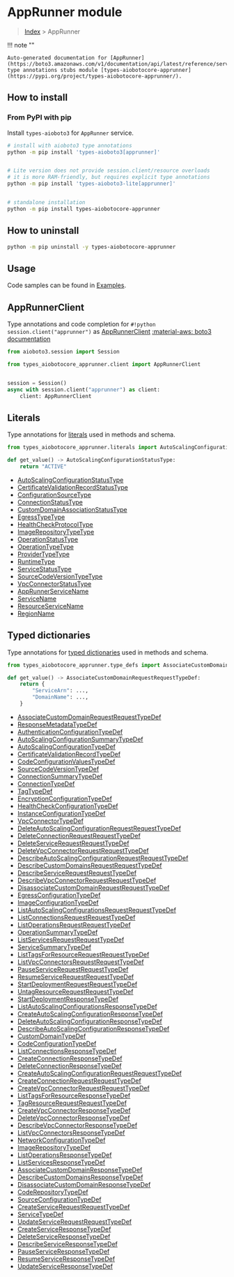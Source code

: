 # AppRunner module

> [Index](../README.md) > AppRunner


!!! note ""

    Auto-generated documentation for [AppRunner](https://boto3.amazonaws.com/v1/documentation/api/latest/reference/services/apprunner.html#AppRunner)
    type annotations stubs module [types-aiobotocore-apprunner](https://pypi.org/project/types-aiobotocore-apprunner/).

## How to install



### From PyPI with pip

Install `types-aioboto3` for `AppRunner` service.

```bash
# install with aioboto3 type annotations
python -m pip install 'types-aioboto3[apprunner]'


# Lite version does not provide session.client/resource overloads
# it is more RAM-friendly, but requires explicit type annotations
python -m pip install 'types-aioboto3-lite[apprunner]'


# standalone installation
python -m pip install types-aiobotocore-apprunner
```



## How to uninstall

```bash
python -m pip uninstall -y types-aiobotocore-apprunner
```

## Usage

Code samples can be found in [Examples](./usage.md).

## AppRunnerClient

Type annotations and code completion for  `#!python session.client("apprunner")` as [AppRunnerClient](./client.md)
[:material-aws: boto3 documentation](https://boto3.amazonaws.com/v1/documentation/api/latest/reference/services/apprunner.html#AppRunner.Client)

```python title="Usage example"
from aioboto3.session import Session

from types_aiobotocore_apprunner.client import AppRunnerClient


session = Session()
async with session.client("apprunner") as client:
    client: AppRunnerClient
```








## Literals

Type annotations for [literals](./literals.md) used in methods and schema.

```python title="Usage example"
from types_aiobotocore_apprunner.literals import AutoScalingConfigurationStatusType

def get_value() -> AutoScalingConfigurationStatusType:
    return "ACTIVE"
```

- [AutoScalingConfigurationStatusType](./literals.md#autoscalingconfigurationstatustype)
- [CertificateValidationRecordStatusType](./literals.md#certificatevalidationrecordstatustype)
- [ConfigurationSourceType](./literals.md#configurationsourcetype)
- [ConnectionStatusType](./literals.md#connectionstatustype)
- [CustomDomainAssociationStatusType](./literals.md#customdomainassociationstatustype)
- [EgressTypeType](./literals.md#egresstypetype)
- [HealthCheckProtocolType](./literals.md#healthcheckprotocoltype)
- [ImageRepositoryTypeType](./literals.md#imagerepositorytypetype)
- [OperationStatusType](./literals.md#operationstatustype)
- [OperationTypeType](./literals.md#operationtypetype)
- [ProviderTypeType](./literals.md#providertypetype)
- [RuntimeType](./literals.md#runtimetype)
- [ServiceStatusType](./literals.md#servicestatustype)
- [SourceCodeVersionTypeType](./literals.md#sourcecodeversiontypetype)
- [VpcConnectorStatusType](./literals.md#vpcconnectorstatustype)
- [AppRunnerServiceName](./literals.md#apprunnerservicename)
- [ServiceName](./literals.md#servicename)
- [ResourceServiceName](./literals.md#resourceservicename)
- [RegionName](./literals.md#regionname)




## Typed dictionaries

Type annotations for [typed dictionaries](./type_defs.md) used in methods and schema.

```python title="Usage example"
from types_aiobotocore_apprunner.type_defs import AssociateCustomDomainRequestRequestTypeDef

def get_value() -> AssociateCustomDomainRequestRequestTypeDef:
    return {
        "ServiceArn": ...,
        "DomainName": ...,
    }
```

- [AssociateCustomDomainRequestRequestTypeDef](./type_defs.md#associatecustomdomainrequestrequesttypedef)
- [ResponseMetadataTypeDef](./type_defs.md#responsemetadatatypedef)
- [AuthenticationConfigurationTypeDef](./type_defs.md#authenticationconfigurationtypedef)
- [AutoScalingConfigurationSummaryTypeDef](./type_defs.md#autoscalingconfigurationsummarytypedef)
- [AutoScalingConfigurationTypeDef](./type_defs.md#autoscalingconfigurationtypedef)
- [CertificateValidationRecordTypeDef](./type_defs.md#certificatevalidationrecordtypedef)
- [CodeConfigurationValuesTypeDef](./type_defs.md#codeconfigurationvaluestypedef)
- [SourceCodeVersionTypeDef](./type_defs.md#sourcecodeversiontypedef)
- [ConnectionSummaryTypeDef](./type_defs.md#connectionsummarytypedef)
- [ConnectionTypeDef](./type_defs.md#connectiontypedef)
- [TagTypeDef](./type_defs.md#tagtypedef)
- [EncryptionConfigurationTypeDef](./type_defs.md#encryptionconfigurationtypedef)
- [HealthCheckConfigurationTypeDef](./type_defs.md#healthcheckconfigurationtypedef)
- [InstanceConfigurationTypeDef](./type_defs.md#instanceconfigurationtypedef)
- [VpcConnectorTypeDef](./type_defs.md#vpcconnectortypedef)
- [DeleteAutoScalingConfigurationRequestRequestTypeDef](./type_defs.md#deleteautoscalingconfigurationrequestrequesttypedef)
- [DeleteConnectionRequestRequestTypeDef](./type_defs.md#deleteconnectionrequestrequesttypedef)
- [DeleteServiceRequestRequestTypeDef](./type_defs.md#deleteservicerequestrequesttypedef)
- [DeleteVpcConnectorRequestRequestTypeDef](./type_defs.md#deletevpcconnectorrequestrequesttypedef)
- [DescribeAutoScalingConfigurationRequestRequestTypeDef](./type_defs.md#describeautoscalingconfigurationrequestrequesttypedef)
- [DescribeCustomDomainsRequestRequestTypeDef](./type_defs.md#describecustomdomainsrequestrequesttypedef)
- [DescribeServiceRequestRequestTypeDef](./type_defs.md#describeservicerequestrequesttypedef)
- [DescribeVpcConnectorRequestRequestTypeDef](./type_defs.md#describevpcconnectorrequestrequesttypedef)
- [DisassociateCustomDomainRequestRequestTypeDef](./type_defs.md#disassociatecustomdomainrequestrequesttypedef)
- [EgressConfigurationTypeDef](./type_defs.md#egressconfigurationtypedef)
- [ImageConfigurationTypeDef](./type_defs.md#imageconfigurationtypedef)
- [ListAutoScalingConfigurationsRequestRequestTypeDef](./type_defs.md#listautoscalingconfigurationsrequestrequesttypedef)
- [ListConnectionsRequestRequestTypeDef](./type_defs.md#listconnectionsrequestrequesttypedef)
- [ListOperationsRequestRequestTypeDef](./type_defs.md#listoperationsrequestrequesttypedef)
- [OperationSummaryTypeDef](./type_defs.md#operationsummarytypedef)
- [ListServicesRequestRequestTypeDef](./type_defs.md#listservicesrequestrequesttypedef)
- [ServiceSummaryTypeDef](./type_defs.md#servicesummarytypedef)
- [ListTagsForResourceRequestRequestTypeDef](./type_defs.md#listtagsforresourcerequestrequesttypedef)
- [ListVpcConnectorsRequestRequestTypeDef](./type_defs.md#listvpcconnectorsrequestrequesttypedef)
- [PauseServiceRequestRequestTypeDef](./type_defs.md#pauseservicerequestrequesttypedef)
- [ResumeServiceRequestRequestTypeDef](./type_defs.md#resumeservicerequestrequesttypedef)
- [StartDeploymentRequestRequestTypeDef](./type_defs.md#startdeploymentrequestrequesttypedef)
- [UntagResourceRequestRequestTypeDef](./type_defs.md#untagresourcerequestrequesttypedef)
- [StartDeploymentResponseTypeDef](./type_defs.md#startdeploymentresponsetypedef)
- [ListAutoScalingConfigurationsResponseTypeDef](./type_defs.md#listautoscalingconfigurationsresponsetypedef)
- [CreateAutoScalingConfigurationResponseTypeDef](./type_defs.md#createautoscalingconfigurationresponsetypedef)
- [DeleteAutoScalingConfigurationResponseTypeDef](./type_defs.md#deleteautoscalingconfigurationresponsetypedef)
- [DescribeAutoScalingConfigurationResponseTypeDef](./type_defs.md#describeautoscalingconfigurationresponsetypedef)
- [CustomDomainTypeDef](./type_defs.md#customdomaintypedef)
- [CodeConfigurationTypeDef](./type_defs.md#codeconfigurationtypedef)
- [ListConnectionsResponseTypeDef](./type_defs.md#listconnectionsresponsetypedef)
- [CreateConnectionResponseTypeDef](./type_defs.md#createconnectionresponsetypedef)
- [DeleteConnectionResponseTypeDef](./type_defs.md#deleteconnectionresponsetypedef)
- [CreateAutoScalingConfigurationRequestRequestTypeDef](./type_defs.md#createautoscalingconfigurationrequestrequesttypedef)
- [CreateConnectionRequestRequestTypeDef](./type_defs.md#createconnectionrequestrequesttypedef)
- [CreateVpcConnectorRequestRequestTypeDef](./type_defs.md#createvpcconnectorrequestrequesttypedef)
- [ListTagsForResourceResponseTypeDef](./type_defs.md#listtagsforresourceresponsetypedef)
- [TagResourceRequestRequestTypeDef](./type_defs.md#tagresourcerequestrequesttypedef)
- [CreateVpcConnectorResponseTypeDef](./type_defs.md#createvpcconnectorresponsetypedef)
- [DeleteVpcConnectorResponseTypeDef](./type_defs.md#deletevpcconnectorresponsetypedef)
- [DescribeVpcConnectorResponseTypeDef](./type_defs.md#describevpcconnectorresponsetypedef)
- [ListVpcConnectorsResponseTypeDef](./type_defs.md#listvpcconnectorsresponsetypedef)
- [NetworkConfigurationTypeDef](./type_defs.md#networkconfigurationtypedef)
- [ImageRepositoryTypeDef](./type_defs.md#imagerepositorytypedef)
- [ListOperationsResponseTypeDef](./type_defs.md#listoperationsresponsetypedef)
- [ListServicesResponseTypeDef](./type_defs.md#listservicesresponsetypedef)
- [AssociateCustomDomainResponseTypeDef](./type_defs.md#associatecustomdomainresponsetypedef)
- [DescribeCustomDomainsResponseTypeDef](./type_defs.md#describecustomdomainsresponsetypedef)
- [DisassociateCustomDomainResponseTypeDef](./type_defs.md#disassociatecustomdomainresponsetypedef)
- [CodeRepositoryTypeDef](./type_defs.md#coderepositorytypedef)
- [SourceConfigurationTypeDef](./type_defs.md#sourceconfigurationtypedef)
- [CreateServiceRequestRequestTypeDef](./type_defs.md#createservicerequestrequesttypedef)
- [ServiceTypeDef](./type_defs.md#servicetypedef)
- [UpdateServiceRequestRequestTypeDef](./type_defs.md#updateservicerequestrequesttypedef)
- [CreateServiceResponseTypeDef](./type_defs.md#createserviceresponsetypedef)
- [DeleteServiceResponseTypeDef](./type_defs.md#deleteserviceresponsetypedef)
- [DescribeServiceResponseTypeDef](./type_defs.md#describeserviceresponsetypedef)
- [PauseServiceResponseTypeDef](./type_defs.md#pauseserviceresponsetypedef)
- [ResumeServiceResponseTypeDef](./type_defs.md#resumeserviceresponsetypedef)
- [UpdateServiceResponseTypeDef](./type_defs.md#updateserviceresponsetypedef)

